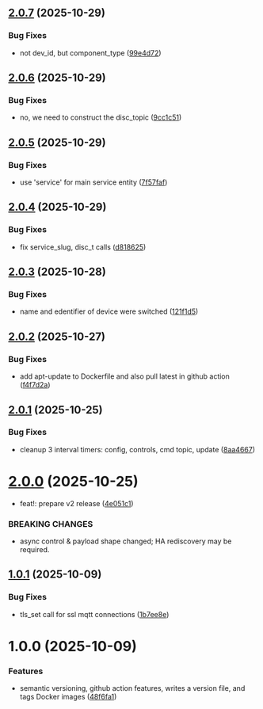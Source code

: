 ## [2.0.7](https://github.com/weirdtangent/blink2mqtt/compare/v2.0.6...v2.0.7) (2025-10-29)


### Bug Fixes

* not dev_id, but component_type ([99e4d72](https://github.com/weirdtangent/blink2mqtt/commit/99e4d72e196457a22b7d7ff2e3d302ee4ea366d9))

## [2.0.6](https://github.com/weirdtangent/blink2mqtt/compare/v2.0.5...v2.0.6) (2025-10-29)


### Bug Fixes

* no, we need to construct the disc_topic ([9cc1c51](https://github.com/weirdtangent/blink2mqtt/commit/9cc1c519bc504b32c66a88e391df441484f7b831))

## [2.0.5](https://github.com/weirdtangent/blink2mqtt/compare/v2.0.4...v2.0.5) (2025-10-29)


### Bug Fixes

* use 'service' for main service entity ([7f57faf](https://github.com/weirdtangent/blink2mqtt/commit/7f57faf2d157a7a7277d1e8eae8abce58da186ee))

## [2.0.4](https://github.com/weirdtangent/blink2mqtt/compare/v2.0.3...v2.0.4) (2025-10-29)


### Bug Fixes

* fix service_slug, disc_t calls ([d818625](https://github.com/weirdtangent/blink2mqtt/commit/d81862521005919a9109cbc74e1d6f306c3826ea))

## [2.0.3](https://github.com/weirdtangent/blink2mqtt/compare/v2.0.2...v2.0.3) (2025-10-28)


### Bug Fixes

* name and edentifier of device were switched ([121f1d5](https://github.com/weirdtangent/blink2mqtt/commit/121f1d54f8061761d022151d53d73e8dcffbe427))

## [2.0.2](https://github.com/weirdtangent/blink2mqtt/compare/v2.0.1...v2.0.2) (2025-10-27)


### Bug Fixes

* add apt-update to Dockerfile and also pull latest in github action ([f4f7d2a](https://github.com/weirdtangent/blink2mqtt/commit/f4f7d2a3cf6c86c5eff4c2df66b7a71b8702756a))

## [2.0.1](https://github.com/weirdtangent/blink2mqtt/compare/v2.0.0...v2.0.1) (2025-10-25)


### Bug Fixes

* cleanup 3 interval timers: config, controls, cmd topic, update ([8aa4667](https://github.com/weirdtangent/blink2mqtt/commit/8aa4667533e21d7b4da6ee20d8ef9e57243b7be3))

# [2.0.0](https://github.com/weirdtangent/blink2mqtt/compare/v1.0.1...v2.0.0) (2025-10-25)


* feat!: prepare v2 release ([4e051c1](https://github.com/weirdtangent/blink2mqtt/commit/4e051c1929456b79faf2cf222bdb37ca9b6f7352))


### BREAKING CHANGES

* async control & payload shape changed; HA rediscovery may be required.

## [1.0.1](https://github.com/weirdtangent/blink2mqtt/compare/v1.0.0...v1.0.1) (2025-10-09)


### Bug Fixes

* tls_set call for ssl mqtt connections ([1b7ee8e](https://github.com/weirdtangent/blink2mqtt/commit/1b7ee8e5a72c8e506cd1940f57fddb7f1baeab5c))

# 1.0.0 (2025-10-09)


### Features

* semantic versioning, github action features, writes a version file, and tags Docker images ([48f6fa1](https://github.com/weirdtangent/blink2mqtt/commit/48f6fa1c8c429bf7c1cbb3d4466a9db221c53e20))
